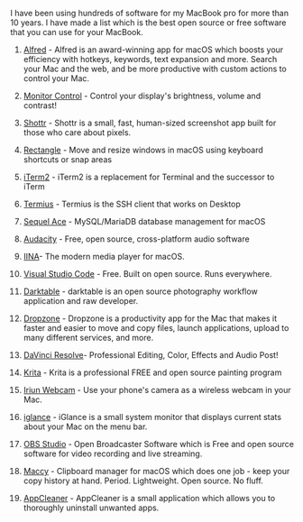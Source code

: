 I have been using hundreds of software for my MacBook pro for more than 10 years. I have made a list which is the best open source or free software that you can use for your MacBook.

1. [Alfred](https://www.alfredapp.com/) - Alfred is an award-winning app for macOS which boosts your efficiency with hotkeys, keywords, text expansion and more. Search your Mac and the web, and be more productive with custom actions to control your Mac.
2. [Monitor Control](https://github.com/MonitorControl/MonitorControl) - Control your display's brightness, volume and contrast!
3. [Shottr](https://shottr.cc/) - Shottr is a small, fast, human-sized screenshot app built for those who care about pixels.
4. [Rectangle](https://rectangleapp.com/) - Move and resize windows in macOS using keyboard shortcuts or snap areas
5. [iTerm2](https://iterm2.com/) - iTerm2 is a replacement for Terminal and the successor to iTerm
6. [Termius](https://termius.com/) - Termius is the SSH client that works on
   Desktop
7. [Sequel Ace](https://sequel-ace.com/) - MySQL/MariaDB database management for macOS
8. [Audacity](https://www.audacityteam.org/) - Free, open source, cross-platform audio software
9. [IINA](https://iina.io/)- The modern media player for macOS.
10. [Visual Studio Code](https://code.visualstudio.com/) - Free. Built on open source. Runs everywhere.
11. [Darktable](https://www.darktable.org/) - darktable is an open source photography workflow application and raw developer.
12. [Dropzone](https://aptonic.com/) - Dropzone is a productivity app for the Mac that makes it faster and easier to move and copy files, launch applications, upload to many different services, and more.
13. [DaVinci Resolve](https://www.blackmagicdesign.com/products/davinciresolve)- Professional Editing, Color,
    Effects and Audio Post!

14. [Krita](https://krita.org/en/) - Krita is a professional FREE and open source painting program
15. [Iriun Webcam](https://iriun.com/) - Use your phone's camera as a wireless webcam in your Mac.
16. [iglance](https://github.com/iglance/iGlance) - iGlance is a small system monitor that displays current stats about your Mac on the menu bar.
17. [OBS Studio](https://obsproject.com/) - Open Broadcaster Software which is Free and open source software for video recording and live streaming.
18. [Maccy](https://maccy.app/) - Clipboard manager for macOS which does one job - keep your copy history at hand. Period. Lightweight. Open source. No fluff.
19. [AppCleaner](https://freemacsoft.net/appcleaner/) - AppCleaner is a small application which allows you to thoroughly uninstall unwanted apps.
